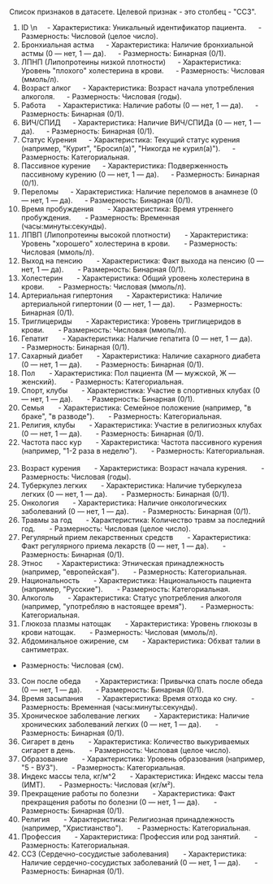Список признаков в датасете. Целевой признак - это столбец - "ССЗ".
1. ID \n 
   - Характеристика: Уникальный идентификатор пациента.  
   - Размерность: Числовой (целое число).  
2. Бронхиальная астма  
   - Характеристика: Наличие бронхиальной астмы (0 — нет, 1 — да).  
   - Размерность: Бинарная (0/1).  
3. ЛПНП (Липопротеины низкой плотности)  
   - Характеристика: Уровень "плохого" холестерина в крови.  
   - Размерность: Числовая (ммоль/л).  
4. Возраст алког  
   - Характеристика: Возраст начала употребления алкоголя.  
   - Размерность: Числовая (годы).  
5. Работа  
   - Характеристика: Наличие работы (0 — нет, 1 — да).  
   - Размерность: Бинарная (0/1).  
6. ВИЧ/СПИД  
   - Характеристика: Наличие ВИЧ/СПИДа (0 — нет, 1 — да).  
   - Размерность: Бинарная (0/1).  
7. Статус Курения  
   - Характеристика: Текущий статус курения (например, "Курит", "Бросил(а)", "Никогда не курил(а)").  
   - Размерность: Категориальная.  
8. Пассивное курение  
   - Характеристика: Подверженность пассивному курению (0 — нет, 1 — да).  
   - Размерность: Бинарная (0/1).  
9. Переломы  
   - Характеристика: Наличие переломов в анамнезе (0 — нет, 1 — да).  
   - Размерность: Бинарная (0/1).  
10. Время пробуждения  
    - Характеристика: Время утреннего пробуждения.  
    - Размерность: Временная (часы:минуты:секунды).  
11. ЛПВП (Липопротеины высокой плотности)  
    - Характеристика: Уровень "хорошего" холестерина в крови.  
    - Размерность: Числовая (ммоль/л).  
12. Выход на пенсию  
    - Характеристика: Факт выхода на пенсию (0 — нет, 1 — да).  
    - Размерность: Бинарная (0/1).  
13. Холестерин  
    - Характеристика: Общий уровень холестерина в крови.  
    - Размерность: Числовая (ммоль/л).  
14. Артериальная гипертония  
    - Характеристика: Наличие артериальной гипертонии (0 — нет, 1 — да).  
    - Размерность: Бинарная (0/1).  
15. Триглицериды  
    - Характеристика: Уровень триглицеридов в крови.  
    - Размерность: Числовая (ммоль/л).  
16. Гепатит  
    - Характеристика: Наличие гепатита (0 — нет, 1 — да).  
    - Размерность: Бинарная (0/1).  
17. Сахарный диабет  
    - Характеристика: Наличие сахарного диабета (0 — нет, 1 — да).  
    - Размерность: Бинарная (0/1).  
18. Пол  
    - Характеристика: Пол пациента (М — мужской, Ж — женский).  
    - Размерность: Категориальная.  
19. Спорт, клубы  
    - Характеристика: Участие в спортивных клубах (0 — нет, 1 — да).  
    - Размерность: Бинарная (0/1).  
20. Семья  
    - Характеристика: Семейное положение (например, "в браке", "в разводе").  
    - Размерность: Категориальная.  
21. Религия, клубы  
    - Характеристика: Участие в религиозных клубах (0 — нет, 1 — да).  
    - Размерность: Бинарная (0/1).  
22. Частота пасс кур  
    - Характеристика: Частота пассивного курения (например, "1-2 раза в неделю").  
    - Размерность: Категориальная.  
23. Возраст курения  
    - Характеристика: Возраст начала курения.  
    - Размерность: Числовая (годы).  
24. Туберкулез легких  
    - Характеристика: Наличие туберкулеза легких (0 — нет, 1 — да).  
    - Размерность: Бинарная (0/1).  
25. Онкология  
    - Характеристика: Наличие онкологических заболеваний (0 — нет, 1 — да).  
    - Размерность: Бинарная (0/1).  
26. Травмы за год  
    - Характеристика: Количество травм за последний год.  
    - Размерность: Числовая (целое число).  
27. Регулярный прием лекарственных средств  
    - Характеристика: Факт регулярного приема лекарств (0 — нет, 1 — да).  
    - Размерность: Бинарная (0/1).  
28. Этнос  
    - Характеристика: Этническая принадлежность (например, "европейская").  
    - Размерность: Категориальная.  
29. Национальность  
    - Характеристика: Национальность пациента (например, "Русские").  
    - Размерность: Категориальная.  
30. Алкоголь  
    - Характеристика: Статус употребления алкоголя (например, "употребляю в настоящее время").  
    - Размерность: Категориальная.  
31. Глюкоза плазмы натощак  
    - Характеристика: Уровень глюкозы в крови натощак.  
    - Размерность: Числовая (ммоль/л).  
32. Абдоминальное ожирение, см  
    - Характеристика: Обхват талии в сантиметрах.
- Размерность: Числовая (см).  
33. Сон после обеда  
    - Характеристика: Привычка спать после обеда (0 — нет, 1 — да).  
    - Размерность: Бинарная (0/1).  
34. Время засыпания  
    - Характеристика: Время отхода ко сну.  
    - Размерность: Временная (часы:минуты:секунды).  
35. Хроническое заболевание легких  
    - Характеристика: Наличие хронических заболеваний легких (0 — нет, 1 — да).  
    - Размерность: Бинарная (0/1).  
36. Сигарет в день  
    - Характеристика: Количество выкуриваемых сигарет в день.  
    - Размерность: Числовая (целое число).  
37. Образование  
    - Характеристика: Уровень образования (например, "5 - ВУЗ").  
    - Размерность: Категориальная.  
38. Индекс массы тела, кг/м^2  
    - Характеристика: Индекс массы тела (ИМТ).  
    - Размерность: Числовая (кг/м²).  
39. Прекращение работы по болезни  
    - Характеристика: Факт прекращения работы по болезни (0 — нет, 1 — да).  
    - Размерность: Бинарная (0/1).  
40. Религия  
    - Характеристика: Религиозная принадлежность (например, "Христианство").  
    - Размерность: Категориальная.  
41. Профессия  
    - Характеристика: Профессия или род занятий.  
    - Размерность: Категориальная.  
42. ССЗ (Сердечно-сосудистые заболевания)  
    - Характеристика: Наличие сердечно-сосудистых заболеваний (0 — нет, 1 — да).  
    - Размерность: Бинарная (0/1).  
 
